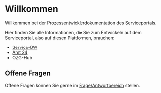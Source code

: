 # Willkommen

Willkommen bei der Prozessentwicklerdokumentation des Serviceportals.

Hier finden Sie alle Informationen, die Sie zum Entwickeln auf dem Serviceportal, also auf diesen Plattformen, brauchen:

* [Service-BW](https://www.service-bw.de/)
* [Amt 24](https://amt24.sachsen.de/)
* OZG-Hub

## Offene Fragen

Offene Fragen können Sie gerne im [Frage/Antwortbereich](https://pst-scoold.sloppy.zone/) stellen.
